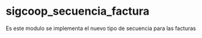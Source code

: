sigcoop_secuencia_factura
=========================

Es este modulo se implementa el nuevo tipo de secuencia para las facturas
